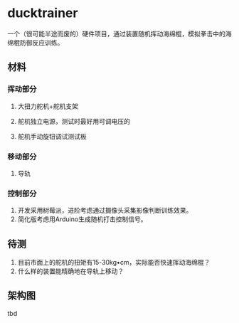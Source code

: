 # ducktrainer
一个（很可能半途而废的）硬件项目，通过装置随机挥动海绵棍，模拟拳击中的海绵棍防御反应训练。



## 材料

### 挥动部分

1. 大扭力舵机+舵机支架

2. 舵机独立电源，测试时最好用可调电压的

3. 舵机手动旋钮调试测试板

### 移动部分

1. 导轨

### 控制部分

1. 开发采用树莓派，进阶考虑通过摄像头采集影像判断训练效果。
2. 简化版考虑用Arduino生成随机打击控制信号。

## 待测

1. 目前市面上的舵机的扭矩有15-30kg•cm，实际能否快速挥动海绵棍？
2. 什么样的装置能精确地在导轨上移动？

## 架构图

tbd